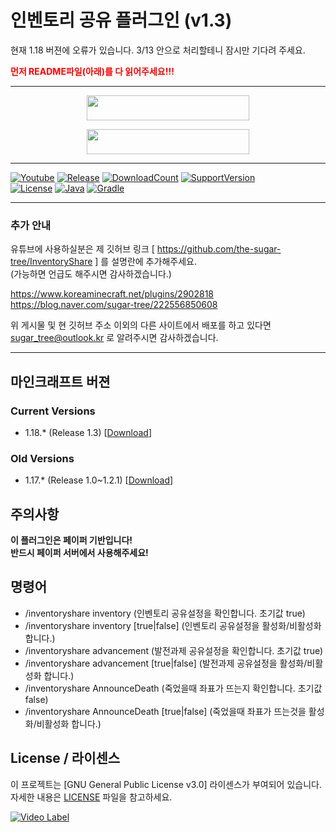 # 인벤토리 공유 플러그인 (v1.3)
현재 1.18 버젼에 오류가 있습니다.
3/13 안으로 처리할테니 잠시만 기다려 주세요.

<span style="color:red">
    <b>먼저 README파일(아래)를 다 읽어주세요!!!</b>
</span>

---
<p align="center">
    <a href="https://github.com/the-sugar-tree/InventoryShare/releases/download/v1.3/InventoryShare-1.3.jar">
        <img src="https://img.shields.io/badge/플러그인%20다운로드(1.18)-클릭-bbbbbb" height="40" width="260">
    </a>
</p>
<p align="center">
    <a href="https://github.com/the-sugar-tree/InventoryShare/releases/download/v1.2.1/InventoryShare-1.2.1.jar">
        <img src="https://img.shields.io/badge/플러그인%20다운로드(1.17)-클릭-bbbbbb" height="40" width="260">
    </a>
</p>

---
[![Youtube](https://img.shields.io/badge/youtube-sugar_tree-red.svg?logo=youtube)](https://www.youtube.com/channel/UCtqLK2FrJI9BNB0BI8-sWHA)
[![Release](https://img.shields.io/github/v/release/the-sugar-tree/InventoryShare)](https://github.com/the-sugar-tree/InventoryShare/releases/tag/v1.3)
[![DownloadCount](https://img.shields.io/github/downloads/the-sugar-tree/InventoryShare/total)](https://github.com/the-sugar-tree/InventoryShare/releases)
[![SupportVersion](https://img.shields.io/badge/Supported%20Minecraft%20Version-1.18.*-green)](https://github.com/the-sugar-tree/InventoryShare)   
[![License](https://img.shields.io/github/license/the-sugar-tree/InventoryShare)](https://www.gnu.org/licenses/gpl-3.0.html)
[![Java](https://img.shields.io/badge/java-16,%2017-ED8B00.svg?logo=java)](https://www.azul.com/)
[![Gradle](https://img.shields.io/badge/gradle-7.2-02303A.svg?logo=gradle)](https://gradle.org)

---

### 추가 안내
유튜브에 사용하실분은 제 깃허브 링크 [ https://github.com/the-sugar-tree/InventoryShare ] 를 설명란에 추가해주세요.   
(가능하면 언급도 해주시면 감사하겠습니다.)   

https://www.koreaminecraft.net/plugins/2902818   
https://blog.naver.com/sugar-tree/222556850608   

위 게시물 및 현 깃허브 주소 이외의 다른 사이트에서 배포를 하고 있다면 <sugar_tree@outlook.kr> 로 알려주시면 감사하겠습니다.

---

## 마인크래프트 버젼
### Current Versions
- 1.18.* (Release 1.3) \[[Download](https://github.com/the-sugar-tree/InventoryShare/releases/download/v1.3/InventoryShare-1.3.jar)]
### Old Versions
- 1.17.* (Release 1.0~1.2.1) \[[Download](https://github.com/the-sugar-tree/InventoryShare/releases/download/v1.2.1/InventoryShare-1.2.1.jar)]

## 주의사항
**이 플러그인은 페이퍼 기반입니다!**   
**반드시 페이퍼 서버에서 사용해주세요!**

## 명령어
- /inventoryshare inventory (인벤토리 공유설정을 확인합니다. 초기값 true)
- /inventoryshare inventory \[true|false] (인벤토리 공유설정을 활성화/비활성화 합니다.)
- /inventoryshare advancement (발전과제 공유설정을 확인합니다. 초기값 true)
- /inventoryshare advancement \[true|false] (발전과제 공유설정을 활성화/비활성화 합니다.)
- /inventoryshare AnnounceDeath (죽었을때 좌표가 뜨는지 확인합니다. 초기값 false)
- /inventoryshare AnnounceDeath \[true|false] (죽었을때 좌표가 뜨는것을 활성화/비활성화 합니다.)

## License / 라이센스

이 프로젝트는 \[GNU General Public License v3.0] 라이센스가 부여되어 있습니다. 자세한 내용은 [LICENSE](https://github.com/the-sugar-tree/InventoryShare/blob/master/LICENSE.md) 파일을 참고하세요.


[![Video Label](http://img.youtube.com/vi/PI6eTCOs-x4/0.jpg)](https://www.youtube.com/watch?v=PI6eTCOs-x4)
